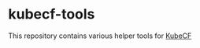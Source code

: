 # kubecf-tools

This repository contains various helper tools for [KubeCF](https://github.com/cloudfoundry-incubator/kubecf)
